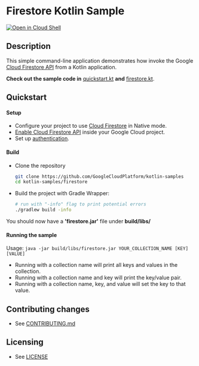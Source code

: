 # Firestore Kotlin Sample

[![Open in Cloud Shell][shell_img]][shell_link]

[shell_img]: http://gstatic.com/cloudssh/images/open-btn.svg
[shell_link]: https://console.cloud.google.com/cloudshell/open?git_repo=https://github.com/googlecloudplatform/kotlin-samples&page=editor&working_dir=firestore

## Description

This simple command-line application demonstrates how invoke the Google [Cloud Firestore API][firestore-api] from a Kotlin application.

**Check out the sample code in** [quickstart.kt](src/main/quickstart.kt) **and**
[firestore.kt](src/main/firestore.kt).

## Quickstart

#### Setup
- Configure your project to use [Cloud Firestore](https://console.cloud.google.com/firestore) in Native mode.
- [Enable Cloud Firestore API][enable-firestore-api] inside your Google Cloud project.
- Set up [authentication](https://cloud.google.com/docs/authentication/getting-started).

#### Build
- Clone the repository
  ```sh
  git clone https://github.com/GoogleCloudPlatform/kotlin-samples
  cd kotlin-samples/firestore
  ```
- Build the project with Gradle Wrapper:
  ```sh
  # run with "-info" flag to print potential errors
  ./gradlew build -info
  ```
You should now have a **'firestore.jar'** file under **build/libs/**

#### Running the sample

Usage: ```java -jar build/libs/firestore.jar YOUR_COLLECTION_NAME [KEY] [VALUE]```

* Running with a collection name will print all keys and values in the collection.
* Running with a collection name and key will print the key/value pair.
* Running with a collection name, key, and value will set the key to that value.

## Contributing changes

* See [CONTRIBUTING.md](../CONTRIBUTING.md)

## Licensing

* See [LICENSE](../LICENSE)

[firestore-api]: https://cloud.google.com/firestore
[enable-firestore-api]: https://console.cloud.google.com/flows/enableapi?apiid=firestore.googleapis.com
